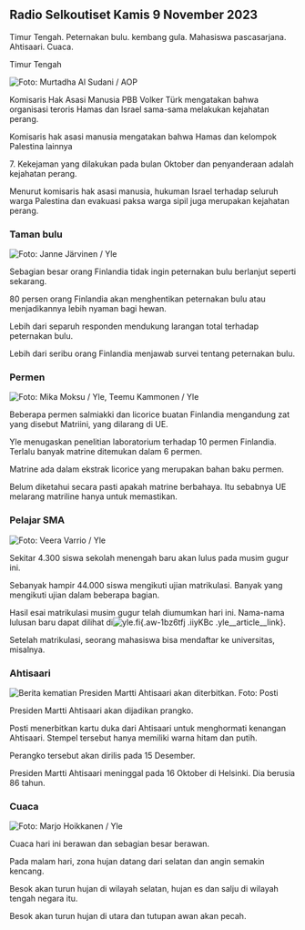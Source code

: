## Radio Selkoutiset Kamis 9 November 2023

Timur Tengah. Peternakan bulu. kembang gula. Mahasiswa pascasarjana. Ahtisaari. Cuaca.

Timur Tengah

![ Foto: Murtadha Al Sudani / AOP](https://images.cdn.yle.fi/image/upload/c_crop,h_3078,w_5472,x_0,y_570/ar_1.7777777777777777,c_fill,g_faces,h_675,w_1200/dpr_1.0/q_auto:eco/f_auto/fl_lossy/v1699096585/39-11958306546279b91a3b)

Komisaris Hak Asasi Manusia PBB Volker Türk mengatakan bahwa organisasi teroris Hamas dan Israel sama-sama melakukan kejahatan perang.

Komisaris hak asasi manusia mengatakan bahwa Hamas dan kelompok Palestina lainnya

7\. Kekejaman yang dilakukan pada bulan Oktober dan penyanderaan adalah kejahatan perang.

Menurut komisaris hak asasi manusia, hukuman Israel terhadap seluruh warga Palestina dan evakuasi paksa warga sipil juga merupakan kejahatan perang.

### Taman bulu

![ Foto: Janne Järvinen / Yle](https://images.cdn.yle.fi/image/upload/c_crop,h_4024,w_7154,x_3,y_757/ar_1.7777777777777777,c_fill,g_faces,h_675,w_1200/dpr_1.0/q_auto:eco/f_auto/fl_lossy/v1696520411/39-1181991651ed3e183fc7)

Sebagian besar orang Finlandia tidak ingin peternakan bulu berlanjut seperti sekarang.

80 persen orang Finlandia akan menghentikan peternakan bulu atau menjadikannya lebih nyaman bagi hewan.

Lebih dari separuh responden mendukung larangan total terhadap peternakan bulu.

Lebih dari seribu orang Finlandia menjawab survei tentang peternakan bulu.

### Permen

![ Foto: Mika Moksu / Yle, Teemu Kammonen / Yle](https://images.cdn.yle.fi/image/upload/c_crop,h_1814,w_3217,x_0,y_0/ar_1.7777777777777777,c_fill,g_faces,h_675,w_1200/dpr_1.0/q_auto:eco/f_auto/fl_lossy/v1699517933/39-1197951654c95aa03257)

Beberapa permen salmiakki dan licorice buatan Finlandia mengandung zat yang disebut Matriini, yang dilarang di UE.

Yle menugaskan penelitian laboratorium terhadap 10 permen Finlandia. Terlalu banyak matrine ditemukan dalam 6 permen.

Matrine ada dalam ekstrak licorice yang merupakan bahan baku permen.

Belum diketahui secara pasti apakah matrine berbahaya. Itu sebabnya UE melarang matriline hanya untuk memastikan.

### Pelajar SMA

![ Foto: Veera Varrio / Yle](https://images.cdn.yle.fi/image/upload/c_crop,h_1080,w_1919,x_0,y_0/ar_1.7777777777777777,c_fill,g_faces,h_675,w_1200/dpr_1.0/q_auto:eco/f_auto/fl_lossy/v1699354150/39-11968216549e8120dbd8)

Sekitar 4.300 siswa sekolah menengah baru akan lulus pada musim gugur ini.

Sebanyak hampir 44.000 siswa mengikuti ujian matrikulasi. Banyak yang mengikuti ujian dalam beberapa bagian.

Hasil esai matrikulasi musim gugur telah diumumkan hari ini. Nama-nama lulusan baru dapat dilihat di![yle.fi](https://yle.fi/a/74-20057938){.aw-1bz6tfj .iiyKBc .yle__article__link}.

Setelah matrikulasi, seorang mahasiswa bisa mendaftar ke universitas, misalnya.

### Ahtisaari

![Berita kematian Presiden Martti Ahtisaari akan diterbitkan. Foto: Posti](https://images.cdn.yle.fi/image/upload/c_crop,h_839,w_1497,x_0,y_0/ar_1.7777777777777777,c_fill,g_faces,h_675,w_1200/dpr_1.0/q_auto:eco/f_auto/fl_lossy/v1699530416/39-1198123654cc6189c3ab)

Presiden Martti Ahtisaari akan dijadikan prangko.

Posti menerbitkan kartu duka dari Ahtisaari untuk menghormati kenangan Ahtisaari. Stempel tersebut hanya memiliki warna hitam dan putih.

Perangko tersebut akan dirilis pada 15 Desember.

Presiden Martti Ahtisaari meninggal pada 16 Oktober di Helsinki. Dia berusia 86 tahun.

### Cuaca

![ Foto: Marjo Hoikkanen / Yle](https://images.cdn.yle.fi/image/upload/c_crop,h_1080,w_1919,x_0,y_0/ar_1.7777777777777777,c_fill,g_faces,h_675,w_1200/dpr_1.0/q_auto:eco/f_auto/fl_lossy/v1699507570/39-1197896654c6d10b133e)

Cuaca hari ini berawan dan sebagian besar berawan.

Pada malam hari, zona hujan datang dari selatan dan angin semakin kencang.

Besok akan turun hujan di wilayah selatan, hujan es dan salju di wilayah tengah negara itu.

Besok akan turun hujan di utara dan tutupan awan akan pecah.